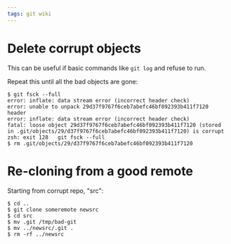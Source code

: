 ```yaml
---
tags: git wiki
---
```


# Delete corrupt objects

This can be useful if basic commands like `git log` and refuse to run.

Repeat this until all the bad objects are gone:

    $ git fsck --full
    error: inflate: data stream error (incorrect header check)
    error: unable to unpack 29d37f9767f6ceb7abefc46bf092393b411f7120 header
    error: inflate: data stream error (incorrect header check)
    fatal: loose object 29d37f9767f6ceb7abefc46bf092393b411f7120 (stored in .git/objects/29/d37f9767f6ceb7abefc46bf092393b411f7120) is corrupt
    zsh: exit 128   git fsck --full
    $ rm .git/objects/29/d37f9767f6ceb7abefc46bf092393b411f7120

# Re-cloning from a good remote

Starting from corrupt repo, "src":

```shell
$ cd ..
$ git clone someremote newsrc
$ cd src
$ mv .git /tmp/bad-git
$ mv ../newsrc/.git .
$ rm -rf ../newsrc
```
